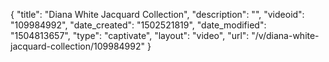 {
    "title": "Diana White Jacquard Collection",
    "description": "",
    "videoid": "109984992",
    "date_created": "1502521819",
    "date_modified": "1504813657",
    "type": "captivate",
    "layout": "video",
    "url": "\/v\/diana-white-jacquard-collection\/109984992"
}